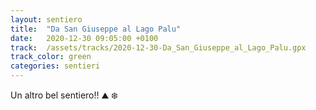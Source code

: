 ```yaml
---
layout: sentiero
title:  "Da San Giuseppe al Lago Palu"
date:   2020-12-30 09:05:00 +0100
track:  /assets/tracks/2020-12-30-Da_San_Giuseppe_al_Lago_Palu.gpx
track_color: green
categories: sentieri
---
```


Un altro bel sentiero!! :mountain: :snowflake: